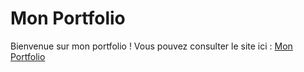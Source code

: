# Mon Portfolio

Bienvenue sur mon portfolio ! Vous pouvez consulter le site ici : [Mon Portfolio](https://moise-agode.github.io/)


